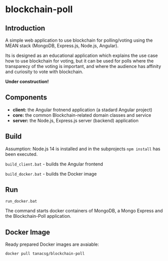 # blockchain-poll

## Introduction

A simple web application to use blockchain for polling/voting using the MEAN stack (MongoDB, Express.js, Node.js, Angular).

Its is designed as an educational application which explains the use case how to use blockchain for voting, but it can  be used for polls where the transparecy of the voting is important, and where the audience has affinity and curiosity to vote with blockchain.

**Under construction!**

## Components

- **client:** the Angular frotnend application (a stadard Angular project)
- **core:** the common Blockchain-related domain classes and service
- **server:** the Node.js, Express.js server (backend) application


## Build

Assumption: Node.js 14 is installed and in the subprojects `npm install` has been executed. 

`build_client.bat` - builds the Angular frontend


`build_docker.bat` - builds the Docker image 

## Run

`run_docker.bat`

The command starts docker containers of MongoDB, a Mongo Express and the Blockchain-Poll application.  

## Docker Image

Ready prepared Docker images are avaiable:

`docker pull tanacsg/blockchain-poll`
